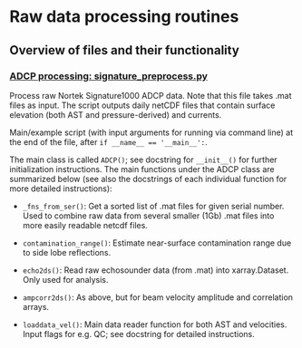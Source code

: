 # Raw data processing routines

## Overview of files and their functionality

### [ADCP processing: signature_preprocess.py](signature_preprocess.py)

Process raw Nortek Signature1000 ADCP data. Note that this file takes .mat files as input. The script outputs daily netCDF files that contain surface elevation (both AST and pressure-derived) and currents.

Main/example script (with input arguments for running via command line) at the end of the file, after `if __name__ == '__main__':`.

The main class is called `ADCP()`; see docstring for `__init__()` for further initialization instructions. The main functions under the ADCP class are summarized below (see also the docstrings of each individual function for more detailed instructions):

* `_fns_from_ser()`: Get a sorted list of .mat files for given serial number. Used to combine raw data from several smaller (1Gb) .mat files into more easily readable netcdf files.

* `contamination_range()`: Estimate near-surface contamination range due to side lobe reflections.

* `echo2ds()`: Read raw echosounder data (from .mat) into xarray.Dataset. Only used for analysis.

* `ampcorr2ds()`: As above, but for beam velocity amplitude and correlation arrays.

* `loaddata_vel()`: Main data reader function for both AST and velocities. Input flags for e.g. QC; see docstring for detailed instructions.
